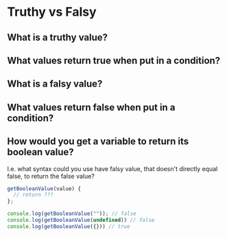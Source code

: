 # Truthy vs Falsy

## What is a truthy value?

## What values return true when put in a condition?

## What is a falsy value?

## What values return false when put in a condition?

## How would you get a variable to return its boolean value?
I.e. what syntax could you use have falsy value, that doesn't directly equal false, to return the false value?

``` javascript
getBooleanValue(value) {
  // return ???
};

console.log(getBooleanValue("")); // false
console.log(getBooleanValue(undefined)) // false
console.log(getBooleanValue({})) // true
```
